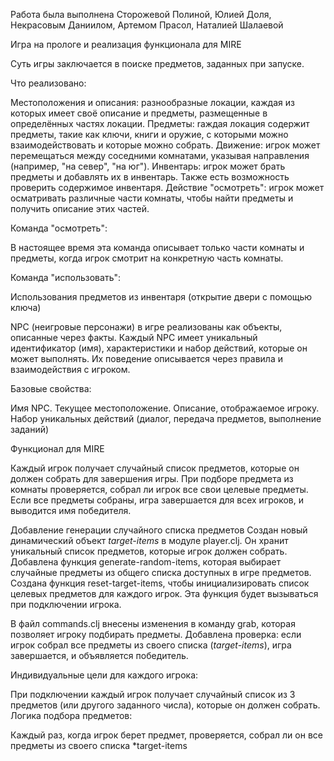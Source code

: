 Работа была выполнена Сторожевой Полиной, Юлией Доля, Некрасовым Даниилом, Артемом Прасол, Наталией Шалаевой

Игра на прологе и реализация функционала для MIRE

Суть игры заключается в поиске предметов, заданных при запуске.

Что реализовано:

Местоположения и описания: разнообразные локации, каждая из которых имеет своё описание и предметы, размещенные в определённых частях локации.
Предметы: rаждая локация содержит предметы, такие как ключи, книги и оружие, с которыми можно взаимодействовать и которые можно собрать.
Движение: игрок может перемещаться между соседними комнатами, указывая направления (например, "на север", "на юг").
Инвентарь: игрок может брать предметы и добавлять их в инвентарь. Также есть возможность проверить содержимое инвентаря.
Действие "осмотреть": игрок может осматривать различные части комнаты, чтобы найти предметы и получить описание этих частей.


Команда "осмотреть":

В настоящее время эта команда описывает только части комнаты и предметы, 
когда игрок смотрит на конкретную часть комнаты. 

Команда "использовать":

Использования предметов 
из инвентаря (открытие двери с помощью ключа)

NPC (неигровые персонажи) в игре реализованы как объекты, описанные через факты. Каждый NPC имеет уникальный идентификатор (имя), характеристики и набор действий, которые он может выполнять. Их поведение описывается через правила и взаимодействия с игроком.


Базовые свойства:

Имя NPC.
Текущее местоположение.
Описание, отображаемое игроку.
Набор уникальных действий (диалог, передача предметов, выполнение заданий)

Функционал для MIRE

Каждый игрок получает случайный список предметов, которые он должен собрать для завершения игры.
При подборе предмета из комнаты проверяется, собрал ли игрок все свои целевые предметы.
Если все предметы собраны, игра завершается для всех игроков, и выводится имя победителя.

Добавление генерации случайного списка предметов
Создан новый динамический объект *target-items* в модуле player.clj. Он хранит уникальный список предметов, которые игрок должен собрать.
Добавлена функция generate-random-items, которая выбирает случайные предметы из общего списка доступных в игре предметов.
Создана функция reset-target-items, чтобы инициализировать список целевых предметов для каждого игрок. Эта функция будет вызываться при подключении игрока.

В файл commands.clj внесены изменения в команду grab, которая позволяет игроку подбирать предметы.
Добавлена проверка: если игрок собрал все предметы из своего списка (*target-items*), игра завершается, и объявляется победитель.

Индивидуальные цели для каждого игрока:

При подключении каждый игрок получает случайный список из 3 предметов (или другого заданного числа), которые он должен собрать.
Логика подбора предметов:

Каждый раз, когда игрок берет предмет, проверяется, собрал ли он все предметы из своего списка *target-items
